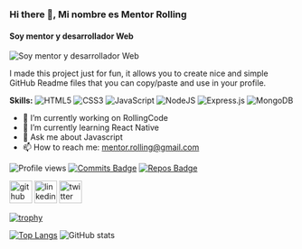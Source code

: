 ### Hi there 👋, Mi nombre es Mentor Rolling
#### Soy mentor y desarrollador Web
![Soy mentor y desarrollador Web](https://www.bypeople.com/wp-content/uploads/2019/04/fullstack-javaScript-courses-featured.png)

I made this project just for fun, it allows you to create nice and simple GitHub Readme files that you can copy/paste and use in your profile.

**Skills:** <img alt="HTML5" src="https://img.shields.io/badge/html5-%23E34F26.svg?style=for-the-badge&logo=html5&logoColor=white"/> <img alt="CSS3" src="https://img.shields.io/badge/css3-%231572B6.svg?style=for-the-badge&logo=css3&logoColor=white"/> <img alt="JavaScript" src="https://img.shields.io/badge/javascript-%23323330.svg?style=for-the-badge&logo=javascript&logoColor=%23F7DF1E"/> <img alt="NodeJS" src="https://img.shields.io/badge/node.js-%2343853D.svg?style=for-the-badge&logo=node-dot-js&logoColor=white"/> <img alt="Express.js" src="https://img.shields.io/badge/express.js-%23404d59.svg?style=for-the-badge&logo=express&logoColor=%2361DAFB"/> <img alt="MongoDB" src ="https://img.shields.io/badge/MongoDB-%234ea94b.svg?style=for-the-badge&logo=mongodb&logoColor=white"/>

- 🔭 I’m currently working on RollingCode 
- 🌱 I’m currently learning React Native 
- 💬 Ask me about Javascript 
- 📫 How to reach me: mentor.rolling@gmail.com 

![Profile views](https://gpvc.arturio.dev/mentorrolling) [![Commits Badge](https://badges.pufler.dev/commits/monthly/puf17640)](https://badges.pufler.dev) [![Repos Badge](https://badges.pufler.dev/repos/mentorrolling)](https://badges.pufler.dev)

[<img src='https://cdn.jsdelivr.net/npm/simple-icons@3.0.1/icons/github.svg' alt='github' height='40'>](https://github.com/mentorrolling)  [<img src='https://cdn.jsdelivr.net/npm/simple-icons@3.0.1/icons/linkedin.svg' alt='linkedin' height='40'>](https://www.linkedin.com/in/mentorrolling/)  [<img src='https://cdn.jsdelivr.net/npm/simple-icons@3.0.1/icons/twitter.svg' alt='twitter' height='40'>](https://twitter.com/mentorrolling)  

[![trophy](https://github-profile-trophy.vercel.app/?username=mentorrolling)](https://github.com/ryo-ma/github-profile-trophy)

[![Top Langs](https://github-readme-stats.vercel.app/api/top-langs/?username=mentorrolling)](https://github.com/anuraghazra/github-readme-stats) ![GitHub stats](https://github-readme-stats.vercel.app/api?username=mentorrolling&show_icons=true)  



<!---
**mentorrolling** es un repositorio ✨ _Especial_ ✨ usado para los ejercicios del curso Fullstack de **RollingCode School** (<>).

Aquí encontrarás ejercicios y ejemplos de las siguientes tecnologías:

### Frontend
- 📟 HTML
- 🎨 CSS
- 📱 Bootstrap
- 💻 Javascript
- 💙 React

### Backend
- 🖥 NodeJS
- 🍃 MongoDB

--->
